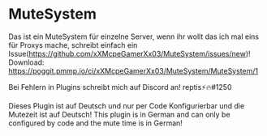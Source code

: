 # MuteSystem
Das ist ein MuteSystem für einzelne Server, wenn ihr wollt das ich mal eins für Proxys mache, schreibt einfach ein Issue(https://github.com/xXMcpeGamerXx03/MuteSystem/issues/new)!
Download: https://poggit.pmmp.io/ci/xXMcpeGamerXx03/MuteSystem/MuteSystem/1

Bei Fehlern in Plugins schreibt mich auf Discord an!
reptis⚡🔥#1250

Dieses Plugin ist auf Deutsch und nur per Code Konfigurierbar und die Mutezeit ist auf Deutsch!
This plugin is in German and can only be configured by code and the mute time is in German!
